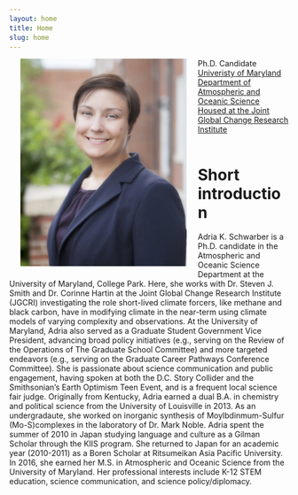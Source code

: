 ```yaml
---
layout: home
title: Home
slug: home
---
```


<img style="float: left; width: 300px; margin: 0px 20px 20px" src="images/my_photo.jpg">

<div class="overview">
Ph.D. Candidate<br>
<a href="https://www.umd.edu/">Univeristy of Maryland</a><br>
<a href="https://www.atmos.umd.edu/">Department of Atmospheric and Oceanic Science </a><br>
<a href="http://www.globalchange.umd.edu/">Housed at the Joint Global Change Research Institute</a><br>
</div> <br>

# Short introduction

Adria K. Schwarber is a Ph.D. candidate in the Atmospheric and Oceanic Science Department at the University of Maryland, College Park. 
Here, she works with Dr. Steven J. Smith and Dr. Corinne Hartin at the Joint Global Change Research Institute (JGCRI) investigating the role 
short-lived climate forcers, like methane and black carbon, have in modifying climate in the near-term using climate models of varying 
complexity and observations. At the University of Maryland, Adria also served as a Graduate Student Government Vice President, advancing 
broad policy initiatives (e.g., serving on the Review of the Operations of The Graduate School Committee) and more targeted endeavors 
(e.g., serving on the Graduate Career Pathways Conference Committee). She is passionate about science communication and public engagement, 
having spoken at both the D.C. Story Collider and the Smithsonian’s Earth Optimism Teen Event, and is a frequent local science fair judge. 
Originally from Kentucky, Adria earned a dual B.A. in chemistry and political science from the University of Louisville in 2013. As an 
undergradaute, she worked on inorganic synthesis of Moylbdinmum-Sulfur (Mo-S)complexes in the laboratory of Dr. Mark Noble. 
Adria spent the summer of 2010 in Japan studying language and culture as a Gilman Scholar through the KIIS program. She returned to Japan for 
an academic year (2010-2011) as a Boren Scholar at Ritsumeikan Asia Pacific University. In 2016, she earned her M.S. in Atmospheric and 
Oceanic Science from the University of Maryland. Her professional interests include K-12 STEM education, science communication, and science policy/diplomacy. 

